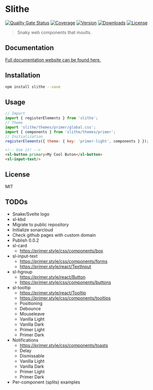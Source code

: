 # Slithe

[![Quality Gate Status](https://sonarcloud.io/api/project_badges/measure?project=cadgerfeast_slithe&metric=alert_status)](https://sonarcloud.io/dashboard?id=cadgerfeast_slithe)
[![Coverage](https://sonarcloud.io/api/project_badges/measure?project=cadgerfeast_slithe&metric=coverage)](https://sonarcloud.io/dashboard?id=cadgerfeast_slithe)
[![Version](https://img.shields.io/npm/v/slithe)](https://www.npmjs.com/package/slithe)
[![Downloads](https://img.shields.io/npm/dt/slithe)](https://www.npmjs.com/package/slithe)
[![License](https://img.shields.io/npm/l/slithe)](https://github.com/cadgerfeast/slithe/blob/master/LICENSE)

> Snaky web components that moults.

## Documentation

[Full documentation website can be found here.](https://slithe.cadgerfeast.dev)

## Installation

``` bash
npm install slithe --save
```

## Usage

``` javascript
// Import
import { registerElements } from 'slithe';
// Theme
import 'slithe/themes/primer/global.css';
import { components } from 'slithe/themes/primer';
// Initialization
registerElements({ theme: { key: 'primer-light', components } });
```

``` html
<!-- Use it! -->
<sl-button primary>My Cool Buton</sl-button>
<sl-input-text/>
```

## License

MIT

## TODOs

- Snake/Svelte logo
- sl-kbd
- Migrate to public repository
- Initialize sonarcloud
- Check github pages with custom domain
- Publish 0.0.2
- sl-card
  - https://primer.style/css/components/box
- sl-input-text
  - https://primer.style/css/components/forms
  - https://primer.style/react/TextInput
- sl-hgroup
  - https://primer.style/react/Button
  - https://primer.style/css/components/buttons
- sl-tooltip
  - https://primer.style/react/Tooltip
  - https://primer.style/css/components/tooltips
  - Positioning
  - Debounce
  - Mouseleave
  - Vanilla Light
  - Vanilla Dark
  - Primer Light
  - Primer Dark
- Notifications
  - https://primer.style/css/components/toasts
  - Delay
  - Dismissable
  - Vanilla Light
  - Vanilla Dark
  - Primer Light
  - Primer Dark
- Per-component (splits) examples
